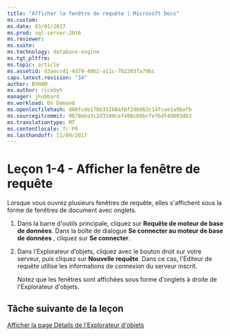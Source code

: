 ```yaml
---
title: "Afficher la fenêtre de requête | Microsoft Docs"
ms.custom: 
ms.date: 03/01/2017
ms.prod: sql-server-2016
ms.reviewer: 
ms.suite: 
ms.technology: database-engine
ms.tgt_pltfrm: 
ms.topic: article
ms.assetid: d3aecc41-4d79-49b2-a11c-7b2203fa79bc
caps.latest.revision: "34"
author: BYHAM
ms.author: rickbyh
manager: jhubbard
ms.workload: On Demand
ms.openlocfilehash: d08fcde17bb33268af8f2dbd62c14fcae1a9bafb
ms.sourcegitcommit: 9678eba3c2d3100cef408c69bcfe76df49803d63
ms.translationtype: MT
ms.contentlocale: fr-FR
ms.lasthandoff: 11/09/2017
---
```

# <a name="lesson-1-4---display-the-query-window"></a>Leçon 1-4 - Afficher la fenêtre de requête
Lorsque vous ouvrez plusieurs fenêtres de requête, elles s'affichent sous la forme de fenêtres de document avec onglets.  
  
1.  Dans la barre d'outils principale, cliquez sur **Requête de moteur de base de données**. Dans la boîte de dialogue **Se connecter au moteur de base de données** , cliquez sur **Se connecter**.  
  
2.  Dans l’Explorateur d’objets, cliquez avec le bouton droit sur votre serveur, puis cliquez sur **Nouvelle requête**. Dans ce cas, l'Éditeur de requête utilise les informations de connexion du serveur inscrit.  
  
    Notez que les fenêtres sont affichées sous forme d'onglets à droite de l'Explorateur d'objets.  
  
## <a name="next-task-in-lesson"></a>Tâche suivante de la leçon  
[Afficher la page Détails de l'Explorateur d'objets](../../tools/sql-server-management-studio/lesson-1-5-show-the-object-explorer-details-page.md)  
  
  
  
